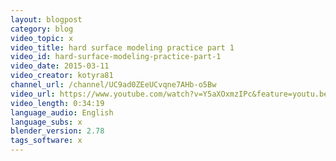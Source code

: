 ```yaml
---
layout: blogpost
category: blog
video_topic: x
video_title: hard surface modeling practice part 1
video_id: hard-surface-modeling-practice-part-1
video_date: 2015-03-11
video_creator: kotyra81
channel_url: /channel/UC9ad0ZEeUCvqne7AHb-o5Bw
video_url: https://www.youtube.com/watch?v=Y5aXOxmzIPc&feature=youtu.be
video_length: 0:34:19
language_audio: English
language_subs: x
blender_version: 2.78
tags_software: x
---
```

